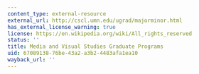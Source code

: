 ```yaml
---
content_type: external-resource
external_url: http://cscl.umn.edu/ugrad/majorminor.html
has_external_license_warning: true
license: https://en.wikipedia.org/wiki/All_rights_reserved
status: ''
title: Media and Visual Studies Graduate Programs
uid: 67089138-76be-43a2-a3b2-4483afa1ea10
wayback_url: ''
---
```

